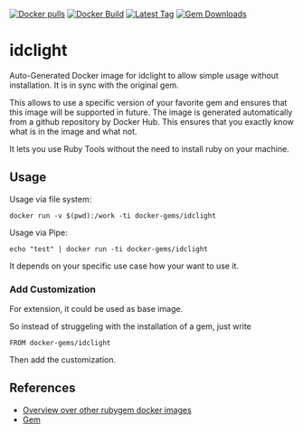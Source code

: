 [![Docker pulls](https://img.shields.io/docker/pulls/rubygem/idclight.svg)](https://hub.docker.com/r/rubygem/idclight/)
[![Docker Build](https://img.shields.io/docker/automated/rubygem/idclight.svg)](https://hub.docker.com/r/rubygem/idclight/)
[![Latest Tag](https://img.shields.io/github/tag/docker-rubygem/idclight.svg)](https://hub.docker.com/r/rubygem/idclight/)
[![Gem Downloads](https://img.shields.io/gem/dt/idclight.svg)](https://rubygems.org/gems/idclight/)
# idclight

Auto-Generated Docker image for idclight to allow simple usage without installation.
It is in sync with the original gem.

This allows to use a specific version of your favorite gem and ensures that this image will be supported in future.
The image is generated automatically from a github repository by Docker Hub.
This ensures that you exactly know what is in the image and what not.

It lets you use Ruby Tools without the need to install ruby on your machine.

## Usage

Usage via file system:

`docker run -v $(pwd):/work -ti docker-gems/idclight`

Usage via Pipe:

`echo "test" | docker run -ti docker-gems/idclight`

It depends on your specific use case how your want to use it.

### Add Customization

For extension, it could be used as base image.

So instead of struggeling with the installation of a gem, just write

`FROM docker-gems/idclight`

Then add the customization.

## References

 - [Overview over other rubygem docker images](https://github.com/thinkbot/docker-rubygem)
 - [Gem](https://rubygems.org/gems/idclight/)

